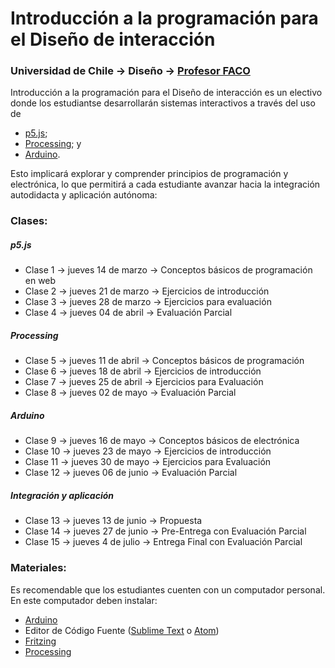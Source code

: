 # Introducción a la programación para el Diseño de interacción

### Universidad de Chile → Diseño → [Profesor FACO](http://profesor.faco.cl/)

Introducción a la programación para el Diseño de interacción es un electivo donde los estudiantse desarrollarán sistemas interactivos a través del uso de 

- [p5.js](https://p5js.org/es/);
- [Processing](https://processing.org/); y 
- [Arduino](https://www.arduino.cc/).

Esto implicará explorar y comprender principios de programación y electrónica, lo que permitirá a cada estudiante avanzar hacia la integración autodidacta y aplicación autónoma:

### Clases: 

##### p5.js

- Clase 1 → jueves 14 de marzo → Conceptos básicos de programación en web
- Clase 2 → jueves 21 de marzo → Ejercicios de introducción
- Clase 3 → jueves 28 de marzo → Ejercicios para evaluación
- Clase 4 → jueves 04 de abril → Evaluación Parcial

##### Processing

- Clase 5 → jueves 11 de abril → Conceptos básicos de programación
- Clase 6 → jueves 18 de abril → Ejercicios de introducción
- Clase 7 → jueves 25 de abril → Ejercicios para Evaluación
- Clase 8 → jueves 02 de mayo → Evaluación Parcial

##### Arduino

- Clase 9 → jueves 16 de mayo → Conceptos básicos de electrónica
- Clase 10 → jueves 23 de mayo → Ejercicios de introducción
- Clase 11 → jueves 30 de mayo → Ejercicios para Evaluación
- Clase 12 → jueves 06 de junio → Evaluación Parcial

##### Integración y aplicación

- Clase 13 → jueves 13 de junio → Propuesta
- Clase 14 → jueves 27 de junio → Pre-Entrega con Evaluación Parcial
- Clase 15 → jueves 4 de julio  → Entrega Final con Evaluación Parcial

### Materiales:

Es recomendable que los estudiantes cuenten con un computador personal. En este computador deben instalar: 

- [Arduino](https://www.arduino.cc/)
- Editor de Código Fuente ([Sublime Text](https://www.sublimetext.com/) o [Atom](https://atom.io/))
- [Fritzing](http://fritzing.org/download/)
- [Processing](https://processing.org/download/)

